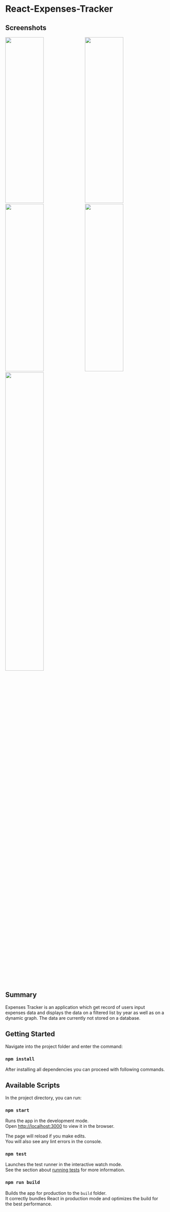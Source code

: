 # React-Expenses-Tracker
## Screenshots
<div align="left">
<img src="https://user-images.githubusercontent.com/89041463/139583284-dcdf9123-8aa5-4d8b-bc90-872f47b65ce8.png" width="49%" height='520px'/>
<img src="https://user-images.githubusercontent.com/89041463/139583285-51a1328b-9955-4e27-8423-3dcf925ab690.png" width="49%" height='520px'/>
<img src="https://user-images.githubusercontent.com/89041463/139583281-c176b219-132a-4b72-9c4c-1cb43e06e05b.png" width="49%" height='525px'/>
<img src="https://user-images.githubusercontent.com/89041463/139583282-b8943807-d98c-400a-8faa-8ad1c4e21b11.png" width="49%" height='525px'/>
<img src="https://user-images.githubusercontent.com/89041463/139583283-397ea5aa-93b8-4673-9250-5721f227c9c9.png" width="49%" />
</div>


## Summary

Expenses Tracker is an application which get record of users input expenses data and displays the data on a filtered list by year as well as on a dynamic graph. The data are currently not stored on a database.

## Getting Started

Navigate into the project folder and enter the command:

### `npm install`

After installing all dependencies you can proceed with following commands.

## Available Scripts

In the project directory, you can run:

### `npm start`

Runs the app in the development mode.\
Open [http://localhost:3000](http://localhost:3000) to view it in the browser.

The page will reload if you make edits.\
You will also see any lint errors in the console.

### `npm test`

Launches the test runner in the interactive watch mode.\
See the section about [running tests](https://facebook.github.io/create-react-app/docs/running-tests) for more information.

### `npm run build`

Builds the app for production to the `build` folder.\
It correctly bundles React in production mode and optimizes the build for the best performance.
